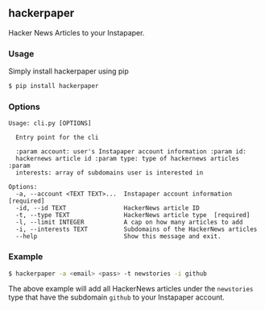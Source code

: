 ## hackerpaper

Hacker News Articles to your Instapaper.

### Usage

Simply install hackerpaper using pip

```bash
$ pip install hackerpaper
```

### Options

```
Usage: cli.py [OPTIONS]

  Entry point for the cli

  :param account: user's Instapaper account information :param id:
  hackernews article id :param type: type of hackernews articles :param
  interests: array of subdomains user is interested in

Options:
  -a, --account <TEXT TEXT>...  Instapaper account information  [required]
  -id, --id TEXT                HackerNews article ID
  -t, --type TEXT               HackerNews article type  [required]
  -l, --limit INTEGER           A cap on how many articles to add
  -i, --interests TEXT          Subdomains of the HackerNews articles
  --help                        Show this message and exit.

```

### Example

```bash
$ hackerpaper -a <email> <pass> -t newstories -i github
```

The above example will add all HackerNews articles under the `newstories` type that have the subdomain `github`
to your Instapaper account.
